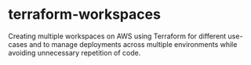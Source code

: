 # terraform-workspaces

Creating multiple workspaces on AWS using Terraform for different use-cases and 
to manage deployments across multiple environments while avoiding unnecessary repetition of code.
